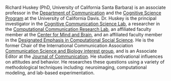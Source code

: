 Richard Huskey (PhD, University of California Santa Barbara) is an associate professor in the [Department of Communication](https://communication.ucdavis.edu/) and the [Cognitive Science Program](https://cogsci.ucdavis.edu/) at the University of California Davis. Dr. Huskey is the principal investigator in the [Cognitive Communication Science Lab](https://cogcommscience.com/), a researcher in the [Computational Communication Research Lab](http://c2.ucdavis.edu/), an affiliated faculty member at the [Center for Mind and Brain](https://mindbrain.ucdavis.edu/), and an affiliated faculty member in the [Designated Emphasis in Computational Social Science](https://css.ucdavis.edu/). He is the former Chair of the International Communication Association [Communication Science and Biology interest group](http://commscience.org/), and is an Associate Editor at the [Journal of Communication](https://academic.oup.com/joc). He studies motivational influences on attitudes and behavior. He researches these questions using a variety of methodological techniques including: neuroimaging, computational modeling, and lab-based experimentation.

